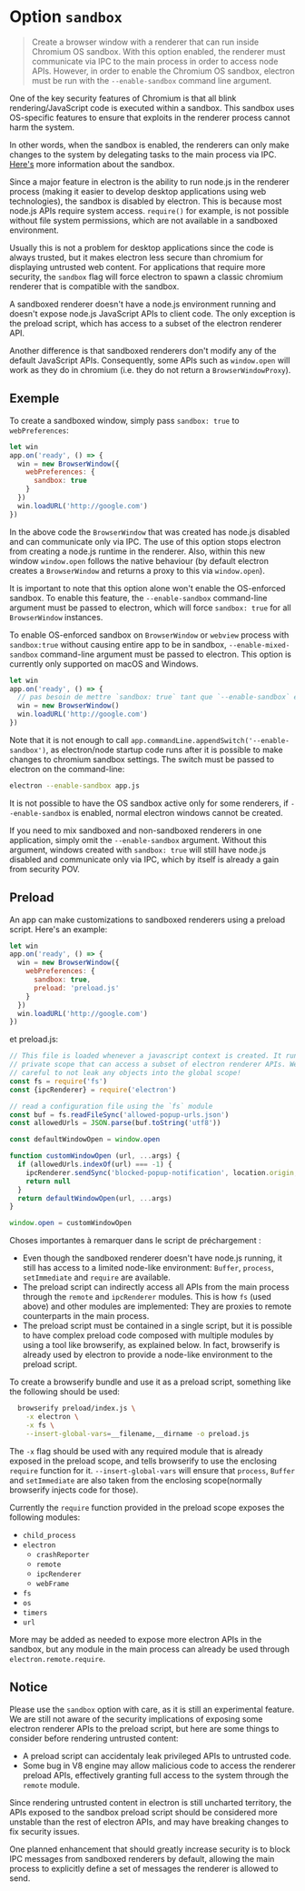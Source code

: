 # Option `sandbox`

> Create a browser window with a renderer that can run inside Chromium OS sandbox. With this option enabled, the renderer must communicate via IPC to the main process in order to access node APIs. However, in order to enable the Chromium OS sandbox, electron must be run with the `--enable-sandbox` command line argument.

One of the key security features of Chromium is that all blink rendering/JavaScript code is executed within a sandbox. This sandbox uses OS-specific features to ensure that exploits in the renderer process cannot harm the system.

In other words, when the sandbox is enabled, the renderers can only make changes to the system by delegating tasks to the main process via IPC. [Here's](https://www.chromium.org/developers/design-documents/sandbox) more information about the sandbox.

Since a major feature in electron is the ability to run node.js in the renderer process (making it easier to develop desktop applications using web technologies), the sandbox is disabled by electron. This is because most node.js APIs require system access. `require()` for example, is not possible without file system permissions, which are not available in a sandboxed environment.

Usually this is not a problem for desktop applications since the code is always trusted, but it makes electron less secure than chromium for displaying untrusted web content. For applications that require more security, the `sandbox` flag will force electron to spawn a classic chromium renderer that is compatible with the sandbox.

A sandboxed renderer doesn't have a node.js environment running and doesn't expose node.js JavaScript APIs to client code. The only exception is the preload script, which has access to a subset of the electron renderer API.

Another difference is that sandboxed renderers don't modify any of the default JavaScript APIs. Consequently, some APIs such as `window.open` will work as they do in chromium (i.e. they do not return a `BrowserWindowProxy`).

## Exemple

To create a sandboxed window, simply pass `sandbox: true` to `webPreferences`:

```js
let win
app.on('ready', () => {
  win = new BrowserWindow({
    webPreferences: {
      sandbox: true
    }
  })
  win.loadURL('http://google.com')
})
```

In the above code the `BrowserWindow` that was created has node.js disabled and can communicate only via IPC. The use of this option stops electron from creating a node.js runtime in the renderer. Also, within this new window `window.open` follows the native behaviour (by default electron creates a `BrowserWindow` and returns a proxy to this via `window.open`).

It is important to note that this option alone won't enable the OS-enforced sandbox. To enable this feature, the `--enable-sandbox` command-line argument must be passed to electron, which will force `sandbox: true` for all `BrowserWindow` instances.

To enable OS-enforced sandbox on `BrowserWindow` or `webview` process with `sandbox:true` without causing entire app to be in sandbox, `--enable-mixed-sandbox` command-line argument must be passed to electron. This option is currently only supported on macOS and Windows.

```js
let win
app.on('ready', () => {
  // pas besoin de mettre `sandbox: true` tant que `--enable-sandbox` est activé.
  win = new BrowserWindow()
  win.loadURL('http://google.com')
})
```

Note that it is not enough to call `app.commandLine.appendSwitch('--enable-sandbox')`, as electron/node startup code runs after it is possible to make changes to chromium sandbox settings. The switch must be passed to electron on the command-line:

```sh
electron --enable-sandbox app.js
```

It is not possible to have the OS sandbox active only for some renderers, if `--enable-sandbox` is enabled, normal electron windows cannot be created.

If you need to mix sandboxed and non-sandboxed renderers in one application, simply omit the `--enable-sandbox` argument. Without this argument, windows created with `sandbox: true` will still have node.js disabled and communicate only via IPC, which by itself is already a gain from security POV.

## Preload

An app can make customizations to sandboxed renderers using a preload script. Here's an example:

```js
let win
app.on('ready', () => {
  win = new BrowserWindow({
    webPreferences: {
      sandbox: true,
      preload: 'preload.js'
    }
  })
  win.loadURL('http://google.com')
})
```

et preload.js:

```js
// This file is loaded whenever a javascript context is created. It runs in a
// private scope that can access a subset of electron renderer APIs. We must be
// careful to not leak any objects into the global scope!
const fs = require('fs')
const {ipcRenderer} = require('electron')

// read a configuration file using the `fs` module
const buf = fs.readFileSync('allowed-popup-urls.json')
const allowedUrls = JSON.parse(buf.toString('utf8'))

const defaultWindowOpen = window.open

function customWindowOpen (url, ...args) {
  if (allowedUrls.indexOf(url) === -1) {
    ipcRenderer.sendSync('blocked-popup-notification', location.origin, url)
    return null
  }
  return defaultWindowOpen(url, ...args)
}

window.open = customWindowOpen
```

Choses importantes à remarquer dans le script de préchargement :

- Even though the sandboxed renderer doesn't have node.js running, it still has access to a limited node-like environment: `Buffer`, `process`, `setImmediate` and `require` are available.
- The preload script can indirectly access all APIs from the main process through the `remote` and `ipcRenderer` modules. This is how `fs` (used above) and other modules are implemented: They are proxies to remote counterparts in the main process.
- The preload script must be contained in a single script, but it is possible to have complex preload code composed with multiple modules by using a tool like browserify, as explained below. In fact, browserify is already used by electron to provide a node-like environment to the preload script.

To create a browserify bundle and use it as a preload script, something like the following should be used:

```sh
  browserify preload/index.js \
    -x electron \
    -x fs \
    --insert-global-vars=__filename,__dirname -o preload.js
```

The `-x` flag should be used with any required module that is already exposed in the preload scope, and tells browserify to use the enclosing `require` function for it. `--insert-global-vars` will ensure that `process`, `Buffer` and `setImmediate` are also taken from the enclosing scope(normally browserify injects code for those).

Currently the `require` function provided in the preload scope exposes the following modules:

- `child_process`
- `electron` 
  - `crashReporter`
  - `remote`
  - `ipcRenderer`
  - `webFrame`
- `fs`
- `os`
- `timers`
- `url`

More may be added as needed to expose more electron APIs in the sandbox, but any module in the main process can already be used through `electron.remote.require`.

## Notice

Please use the `sandbox` option with care, as it is still an experimental feature. We are still not aware of the security implications of exposing some electron renderer APIs to the preload script, but here are some things to consider before rendering untrusted content:

- A preload script can accidentaly leak privileged APIs to untrusted code.
- Some bug in V8 engine may allow malicious code to access the renderer preload APIs, effectively granting full access to the system through the `remote` module.

Since rendering untrusted content in electron is still uncharted territory, the APIs exposed to the sandbox preload script should be considered more unstable than the rest of electron APIs, and may have breaking changes to fix security issues.

One planned enhancement that should greatly increase security is to block IPC messages from sandboxed renderers by default, allowing the main process to explicitly define a set of messages the renderer is allowed to send.